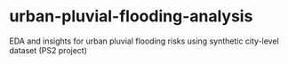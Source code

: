 # urban-pluvial-flooding-analysis
EDA and insights for urban pluvial flooding risks using synthetic city-level dataset (PS2 project)
